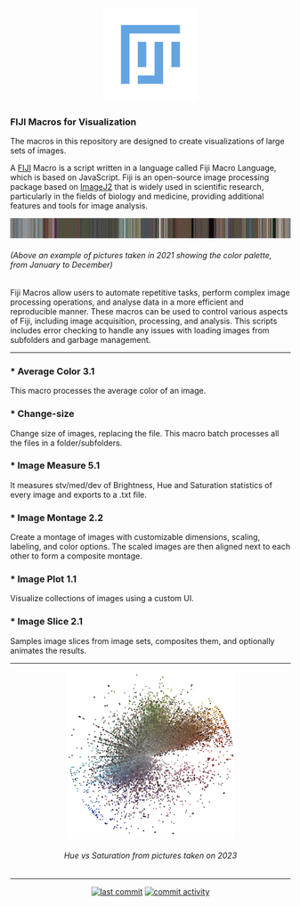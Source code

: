 <p align="center">
    <img src="https://github.com/genquiky/fiji-macros/blob/main/items/fiji-logo.jpg" alt="logo" width="170" />
</p>

### FIJI Macros for Visualization

The macros in this repository are designed to create visualizations of large sets of images.

A [FIJI](https://fiji.sc/) Macro is a script written in a language called Fiji Macro Language, which is based on JavaScript. Fiji is an open-source image processing package based on [ImageJ2](https://imagej.net) that is widely used in scientific research, particularly in the fields of biology and medicine, providing additional features and tools for image analysis.


<p align="center">
    <img src="https://github.com/genquiky/fiji-macros/blob/main/items/measurements_AVG_Color.jpg" alt="logo" width="" />
</p>

<h6>(Above an example of pictures taken in 2021 showing the color palette, from January to December)</h6>

Fiji Macros allow users to automate repetitive tasks, perform complex image processing operations, and analyse data in a more efficient and reproducible manner. These macros can be used to control various aspects of Fiji, including image acquisition, processing, and analysis.
This scripts includes error checking to handle any issues with loading images from subfolders and garbage management.

----

### * Average Color 3.1
This macro processes the average color of an image.

### * Change-size
Change size of images, replacing the file. This macro batch processes all the files in a folder/subfolders.

### * Image Measure 5.1
It measures stv/med/dev of Brightness, Hue and Saturation statistics of every image and exports to a .txt file.

### * Image Montage 2.2
Create a montage of images with customizable dimensions, scaling, labeling, and color options. The scaled images are then aligned next to each other to form a composite montage. 

### * Image Plot 1.1
Visualize collections of images using a custom UI.

### * Image Slice 2.1
Samples image slices from image sets, composites them, and optionally animates the results.

----

<p align="center">
    <img src="https://github.com/genquiky/fiji-macros/blob/main/items/saturation_median vs hue_median(SatSorted).jpg" alt="logo" width="300" /></p>
<h6>
    <p align="center"> Hue vs Saturation from pictures taken on 2023</p>
</h6>


----

<p align="center">
    <a href="https://github.com/genquiky/fiji-macros/commits/main"><img src="https://img.shields.io/github/last-commit/genquiky/fiji-macros" alt="last commit"></a>
    <a href="https://github.com/genquiky/fiji-macros/commits/main"><img src="https://img.shields.io/github/commit-activity/m/genquiky/fiji-macros" alt="commit activity"></a>
</p>
